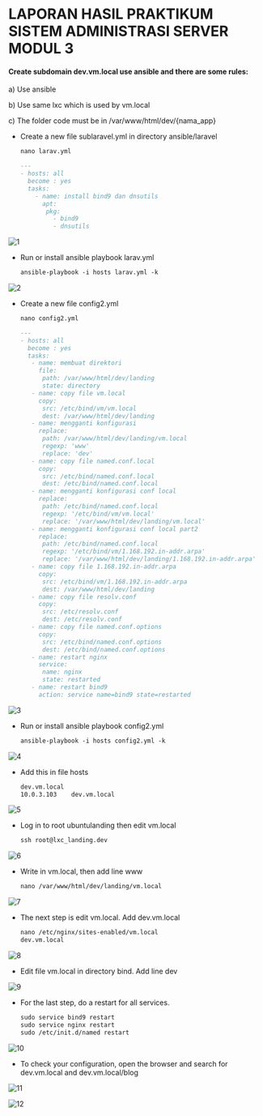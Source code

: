 # LAPORAN HASIL PRAKTIKUM SISTEM ADMINISTRASI SERVER MODUL 3

#### Create subdomain dev.vm.local use ansible and there are some rules:

 a) Use ansible

 b) Use same lxc which is used by vm.local

 c) The folder code must be in /var/www/html/dev/{nama_app}

* Create a new file sublaravel.yml in directory ansible/laravel

  ``` markdown
  nano larav.yml
  ```

  ```markdown
  ---
  - hosts: all
    become : yes
    tasks:
      - name: install bind9 dan dnsutils
        apt:
         pkg:
           - bind9
           - dnsutils
  ```

![1](https://user-images.githubusercontent.com/26424175/147068332-e0f1e0f1-dc31-4ae8-922d-5fff356a456c.PNG)

* Run or install ansible playbook larav.yml

  ```markdown
  ansible-playbook -i hosts larav.yml -k
  ```

![2](https://user-images.githubusercontent.com/26424175/147068343-26ceece7-0a84-43f0-a72a-826f6d3e191c.PNG)

* Create a new file config2.yml

  ```markdown
  nano config2.yml 
  ```

  ```markdown
  ---
  - hosts: all
    become : yes
    tasks:
     - name: membuat direktori
       file:
        path: /var/www/html/dev/landing
        state: directory
     - name: copy file vm.local
       copy:
        src: /etc/bind/vm/vm.local
        dest: /var/www/html/dev/landing
     - name: mengganti konfigurasi
       replace:
        path: /var/www/html/dev/landing/vm.local
        regexp: 'www'
        replace: 'dev'
     - name: copy file named.conf.local
       copy:
        src: /etc/bind/named.conf.local
        dest: /etc/bind/named.conf.local
     - name: mengganti konfigurasi conf local
       replace:
        path: /etc/bind/named.conf.local
        regexp: '/etc/bind/vm/vm.local'
        replace: '/var/www/html/dev/landing/vm.local'
     - name: mengganti konfigurasi conf local part2
       replace:
        path: /etc/bind/named.conf.local
        regexp: '/etc/bind/vm/1.168.192.in-addr.arpa'
        replace: '/var/www/html/dev/landing/1.168.192.in-addr.arpa'
     - name: copy file 1.168.192.in-addr.arpa
       copy:
        src: /etc/bind/vm/1.168.192.in-addr.arpa
        dest: /var/www/html/dev/landing
     - name: copy file resolv.conf
       copy:
        src: /etc/resolv.conf
        dest: /etc/resolv.conf
     - name: copy file named.conf.options
       copy:
        src: /etc/bind/named.conf.options
        dest: /etc/bind/named.conf.options
     - name: restart nginx
       service:
        name: nginx
        state: restarted
     - name: restart bind9
       action: service name=bind9 state=restarted
  ```

![3](https://user-images.githubusercontent.com/26424175/147068347-7e555816-42d1-4356-87b7-4984d23c4108.PNG)

* Run or install ansible playbook config2.yml

  ```markdown
  ansible-playbook -i hosts config2.yml -k
  ```

![4](https://user-images.githubusercontent.com/26424175/147068351-c3976032-a9f7-4158-9ab9-a5438347019d.PNG)

* Add this in file hosts

  ```markdown
  dev.vm.local
  10.0.3.103	dev.vm.local	
  ```

![5](https://user-images.githubusercontent.com/26424175/147068359-a8c126e2-8ed0-4a37-a3d5-80b98a42e329.PNG)

* Log in to root ubuntulanding then edit vm.local

  ```markdown
  ssh root@lxc_landing.dev
  ```

![6](https://user-images.githubusercontent.com/26424175/147068371-d22555d2-85e5-4a9f-b973-1ba228de0833.PNG)

* Write in vm.local, then add line www

  ```markdown
  nano /var/www/html/dev/landing/vm.local
  ```

![7](https://user-images.githubusercontent.com/26424175/147068376-955615ea-ceb7-456c-a5a2-36d375912c30.PNG)

* The next step is edit vm.local. Add dev.vm.local

  ```markdown
  nano /etc/nginx/sites-enabled/vm.local
  dev.vm.local
  ```

![8](https://user-images.githubusercontent.com/26424175/147068383-2600213b-cc21-4a2c-b4b0-71cb2be16317.PNG)

* Edit file vm.local in directory bind. Add line dev

![9](https://user-images.githubusercontent.com/26424175/147068385-ab7e779f-8b53-43aa-a7b5-86c62777e7c2.PNG)

* For the last step, do a restart for all services.

  ```markdown
  sudo service bind9 restart
  sudo service nginx restart
  sudo /etc/init.d/named restart
  ```

![10](https://user-images.githubusercontent.com/26424175/147068397-52d64e65-6e0e-4142-95db-015a0b13fac0.PNG)

* To check your configuration, open the browser and search for dev.vm.local and dev.vm.local/blog

![11](https://user-images.githubusercontent.com/26424175/147068406-11d7da9a-f05e-4a9a-b0c8-de978f5c4fcc.PNG)

![12](https://user-images.githubusercontent.com/26424175/147068415-4f0bd03f-3c09-4f56-9924-a9ebc008b17f.PNG)

